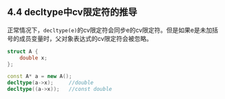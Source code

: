## 4.4 decltype中cv限定符的推导

​	正常情况下，`decltype(e)`的cv限定符会同步e的cv限定符。但是如果e是未加括号的成员变量时，父对象表达式的cv限定符会被忽略。

```C++
struct A {
    double x;
};

const A* a = new A();
decltype(a->x);		//double
decltype((a->x));	//const double
```

